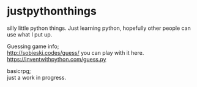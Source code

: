 # justpythonthings
silly little python things.
Just learning python, hopefully other people can use what I put up.<br>

Guessing game info; <br>
http://sobieski.codes/guess/ you can play with it here. <br>
https://inventwithpython.com/guess.py   <br>

basicrpg; <br>
just a work in progress.
